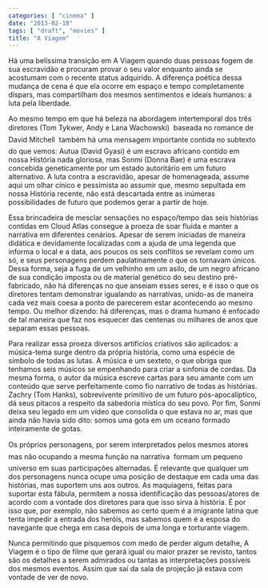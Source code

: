 ```yaml
---
categories: [ "cinema" ]
date: "2013-02-18"
tags: [ "draft", "movies" ]
title: "A Viagem"
---
```

Há uma belíssima transição em A Viagem quando duas pessoas fogem de
sua escravidão e procuram provar o seu valor enquanto ainda se acostumam
com o recente status adquirido. A diferença poética dessa mudança
de cena é que ela ocorre em espaço e tempo completamente díspars,
mas compartilham dos mesmos sentimentos e ideais humanos: a luta pela
liberdade.

Ao mesmo tempo em que há beleza na abordagem intertemporal dos três
diretores (Tom Tykwer, Andy e Lana Wachowski)  baseada no romance de
David Mitchell  também há uma mensagem importante contida no subtexto
do que vemos: Autua (David Gyasi) é um escravo africano contido em nossa
História nada gloriosa, mas Sonmi (Donna Bae) é uma escrava concebida
geneticamente por um estado autoritário em um futuro alternativo. A luta
contra a escravidão, apesar de homenageada, assume aqui um olhar cínico
e pessimista ao assumir que, mesmo sepultada em nossa História recente,
não está descartada entre as inúmeras possibilidades de futuro que
podemos gerar a partir de hoje.

Essa brincadeira de mesclar sensações no espaço/tempo das seis
histórias contidas em Cloud Atlas consegue a proeza de soar fluida e
manter a narrativa em diferentes cenários. Apesar de serem iniciadas de
maneira didática e devidamente localizadas com a ajuda de uma legenda
que informa o local e a data, aos poucos os seis conflitos se revelam
como um só, e seus personagens perdem paulatinamente o que os tornavam
únicos. Dessa forma, seja a fuga de um velhinho em um asilo, de um
negro africano de sua condição imposta ou de material genético do seu
destino pré-fabricado, não há diferenças no que anseiam esses seres,
e é isso o que os diretores tentam demonstrar igualando as narrativas,
unido-as de maneira cada vez mais coesa a ponto de parecerem estar
acontecendo ao mesmo tempo. Ou melhor dizendo: há diferenças, mas o
drama humano é enfocado de tal maneira que faz nos esquecer das centenas
ou milhares de anos que separam essas pessoas.

Para realizar essa proeza diversos artifícios criativos são aplicados:
a música-tema surge dentro da própria história, como uma espécie de
símbolo de todas as lutas. A música é um sexteto, o que obriga que
tenhamos seis músicos se empenhando para criar a sinfonia de cordas. Da
mesma forma, o autor da música escreve cartas para seu amante com
um conteúdo que serve perfeitamente como fio narrativo de todas as
histórias. Zachry (Tom Hanks), sobrevivente primitivo de um futuro
pós-apocalíptico, dá seus pitacos a respeito da sabedoria mística
do seu povo. Por fim, Sonmi deixa seu legado em um vídeo que consolida
o que estava no ar, mas que ainda não havia sido dito: somos uma gota
em um oceano formado inteiramente de gotas.

Os próprios personagens, por serem interpretados pelos mesmos atores
 mas não ocupando a mesma função na narrativa  formam um pequeno
universo em suas participações alternadas. É relevante que qualquer
um dos personagens nunca ocupe uma posição de destaque em cada uma
das histórias, mas suportem uns aos outros. As maquiagens, feitas para
suportar esta fábula, permitem a nossa identificação das pessoas/atores
de acordo com a vontade dos diretores para que isso sirva à história. É
por isso que, por exemplo, não sabemos ao certo quem é a imigrante
latina que tenta impedir a entrada dos heróis, mas sabemos quem é a
esposa do navegante que chega em casa depois de uma longa e torturante
viagem.

Nunca permitindo que pisquemos com medo de perder algum detalhe, A
Viagem é o tipo de filme que gerará igual ou maior prazer se revisto,
tantos são os detalhes a serem admirados ou tantas as interpretações
possíveis dos mesmos eventos. Assim que saí da sala de projeção já
estava com vontade de ver de novo.

